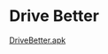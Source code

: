 # Drive Better

[DriveBetter.apk](https://drive.google.com/file/d/1FFEztqLg0Z4U5Q6-u0sJ-n9_Dsp2v9c7/view?usp=sharing)
